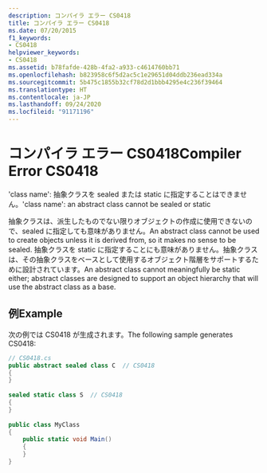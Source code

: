 ```yaml
---
description: コンパイラ エラー CS0418
title: コンパイラ エラー CS0418
ms.date: 07/20/2015
f1_keywords:
- CS0418
helpviewer_keywords:
- CS0418
ms.assetid: b78fafde-428b-4fa2-a933-c4614760bb71
ms.openlocfilehash: b823958c6f5d2ac5c1e29651d04ddb236ead334a
ms.sourcegitcommit: 5b475c1855b32cf78d2d1bbb4295e4c236f39464
ms.translationtype: HT
ms.contentlocale: ja-JP
ms.lasthandoff: 09/24/2020
ms.locfileid: "91171196"
---
```

# <a name="compiler-error-cs0418"></a><span data-ttu-id="3770c-103">コンパイラ エラー CS0418</span><span class="sxs-lookup"><span data-stu-id="3770c-103">Compiler Error CS0418</span></span>

<span data-ttu-id="3770c-104">'class name': 抽象クラスを sealed または static に指定することはできません。</span><span class="sxs-lookup"><span data-stu-id="3770c-104">'class name': an abstract class cannot be sealed or static</span></span>  
  
 <span data-ttu-id="3770c-105">抽象クラスは、派生したものでない限りオブジェクトの作成に使用できないので、sealed に指定しても意味がありません。</span><span class="sxs-lookup"><span data-stu-id="3770c-105">An abstract class cannot be used to create objects unless it is derived from, so it makes no sense to be sealed.</span></span> <span data-ttu-id="3770c-106">抽象クラスを static に指定することにも意味がありません。抽象クラスは、その抽象クラスをベースとして使用するオブジェクト階層をサポートするために設計されています。</span><span class="sxs-lookup"><span data-stu-id="3770c-106">An abstract class cannot meaningfully be static either; abstract classes are designed to support an object hierarchy that will use the abstract class as a base.</span></span>  
  
## <a name="example"></a><span data-ttu-id="3770c-107">例</span><span class="sxs-lookup"><span data-stu-id="3770c-107">Example</span></span>  

 <span data-ttu-id="3770c-108">次の例では CS0418 が生成されます。</span><span class="sxs-lookup"><span data-stu-id="3770c-108">The following sample generates CS0418:</span></span>  
  
```csharp  
// CS0418.cs  
public abstract sealed class C  // CS0418  
{  
}  
  
sealed static class S  // CS0418  
{  
}  
  
public class MyClass  
{  
    public static void Main()  
    {  
    }  
}  
```
